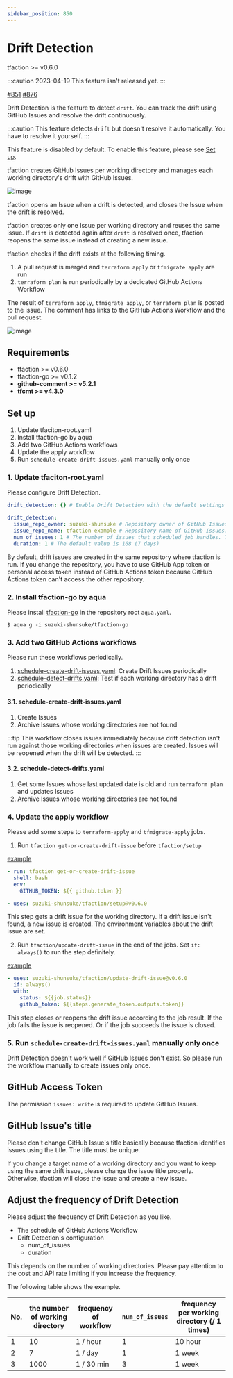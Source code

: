 ```yaml
---
sidebar_position: 850
---
```


# Drift Detection

tfaction >= v0.6.0

:::caution
2023-04-19 This feature isn't released yet.
:::

[#851](https://github.com/suzuki-shunsuke/tfaction/issues/851) [#876](https://github.com/suzuki-shunsuke/tfaction/pull/876)

Drift Detection is the feature to detect `drift`. You can track the drift using GitHub Issues and resolve the drift continuously.

:::caution
This feature detects `drift` but doesn't resolve it automatically. You have to resolve it yourself.
:::

This feature is disabled by default. To enable this feature, please see [Set up](#setup).

tfaction creates GitHub Issues per working directory and manages each working directory's drift with GitHub Issues.

![image](https://user-images.githubusercontent.com/13323303/232356635-0772278e-fc07-4cb2-a48e-a0e97c1cfd10.png)

tfaction opens an Issue when a drift is detected, and closes the Issue when the drift is resolved.

tfaction creates only one Issue per working directory and reuses the same issue.
If `drift` is detected again after `drift` is resolved once, tfaction reopens the same issue instead of creating a new issue.

tfaction checks if the drift exists at the following timing.

1. A pull request is merged and `terraform apply` or `tfmigrate apply` are run
1. `terraform plan` is run periodically by a dedicated GitHub Actions Workflow

The result of `terraform apply`, `tfmigrate apply`, or `terraform plan` is posted to the issue. The comment has links to the GitHub Actions Workflow and the pull request.

![image](https://user-images.githubusercontent.com/13323303/232356803-e1c7298f-362c-4f00-96f0-20f2ac8720f7.png)

## Requirements

- tfaction >= v0.6.0
- tfaction-go >= v0.1.2
- **github-comment >= v5.2.1**
- **tfcmt >= v4.3.0**

## Set up

1. Update tfaciton-root.yaml
1. Install tfaction-go by aqua
1. Add two GitHub Actions workflows
1. Update the apply workflow
1. Run `schedule-create-drift-issues.yaml` manually only once

### 1. Update tfaciton-root.yaml

Please configure Drift Detection.

```yaml
drift_detection: {} # Enable Drift Detection with the default settings
```

```yaml
drift_detection:
  issue_repo_owner: suzuki-shunsuke # Repository owner of GitHub Issues. By default, Repository where GitHub Actions is run
  issue_repo_name: tfaction-example # Repository name of GitHub Issues. By default, Repository where GitHub Actions is run
  num_of_issues: 1 # The number of issues that scheduled job handles. The default value is `1`
  duration: 1 # The default value is 168 (7 days)
```

By default, drift issues are created in the same repository where tfaction is run.
If you change the repository, you have to use GitHub App token or personal access token instead of GitHub Actions token because GitHub Actions token can't access the other repository.

### 2. Install tfaction-go by aqua

Please install [tfaction-go](https://github.com/suzuki-shunsuke/tfaction-go) in the repository root `aqua.yaml`.

```console
$ aqua g -i suzuki-shunsuke/tfaction-go
```

### 3. Add two GitHub Actions workflows

Please run these workflows periodically.

1. [schedule-create-drift-issues.yaml](https://github.com/suzuki-shunsuke/tfaction-example/blob/153d444a08fd8163d8230fb405838b74767c52df/.github/workflows/schedule-create-drift-issues.yaml): Create Drift Issues periodically
1. [schedule-detect-drifts.yaml](https://github.com/suzuki-shunsuke/tfaction-example/blob/153d444a08fd8163d8230fb405838b74767c52df/.github/workflows/schedule-detect-drifts.yaml): Test if each working directory has a drift periodically

#### 3.1. schedule-create-drift-issues.yaml

1. Create Issues
1. Archive Issues whose working directories are not found

:::tip
This workflow closes issues immediately because drift detection isn't run against those working directories when issues are created.
Issues will be reopened when the drift will be detected.
:::

#### 3.2. schedule-detect-drifts.yaml

1. Get some Issues whose last updated date is old and run `terraform plan` and updates Issues
1. Archive Issues whose working directories are not found

### 4. Update the apply workflow

Please add some steps to `terraform-apply` and `tfmigrate-apply` jobs.

1. Run `tfaction get-or-create-drift-issue` before `tfaction/setup`

[example](https://github.com/suzuki-shunsuke/tfaction-example/blob/dd74d00551962a7b3329567685e11510bfc85bf6/.github/workflows/apply.yaml#L65-L68)

```yaml
- run: tfaction get-or-create-drift-issue
  shell: bash
  env:
    GITHUB_TOKEN: ${{ github.token }}

- uses: suzuki-shunsuke/tfaction/setup@v0.6.0
```

This step gets a drift issue for the working directory.
If a drift issue isn't found, a new issue is created.
The environment variables about the drift issue are set.

2. Run `tfaction/update-drift-issue` in the end of the jobs. Set `if: always()` to run the step definitely.

[example](https://github.com/suzuki-shunsuke/tfaction-example/blob/dd74d00551962a7b3329567685e11510bfc85bf6/.github/workflows/apply.yaml#L84-L88)

```yaml
- uses: suzuki-shunsuke/tfaction/update-drift-issue@v0.6.0
  if: always()
  with:
    status: ${{job.status}}
    github_token: ${{steps.generate_token.outputs.token}}
```

This step closes or reopens the drift issue according to the job result.
If the job fails the issue is reopened. Or if the job succeeds the issue is closed.

### 5. Run `schedule-create-drift-issues.yaml` manually only once

Drift Detection doesn't work well if GitHub Issues don't exist. So please run the workflow manually to create issues only once.

## GitHub Access Token

The permission `issues: write` is required to update GitHub Issues.

## GitHub Issue's title

Please don't change GitHub Issue's title basically because tfaction identifies issues using the title.
The title must be unique.

If you change a target name of a working directory and you want to keep using the same drift issue,
please change the issue title properly. Otherwise, tfaction will close the issue and create a new issue.

## Adjust the frequency of Drift Detection

Please adjust the frequency of Drift Detection as you like.

- The schedule of GitHub Actions Workflow
- Drift Detection's configuration
  - num_of_issues
  - duration

This depends on the number of working directories. Please pay attention to the cost and API rate limiting if you increase the frequency.

The following table shows the example.

No. | the number of working directory | frequency of workflow | `num_of_issues` | frequency per working directory (/ 1 times)
--- | --- | --- | --- | ---
1 | 10 | 1 / hour | 1 | 10 hour
2 | 7 | 1 / day | 1 | 1 week
3 | 1000 | 1 / 30 min | 3 | 1 week
